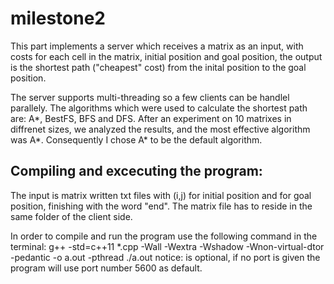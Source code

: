 # milestone2

This part implements a server which receives a matrix as an input, with costs for each cell in the matrix, initial position and goal
position, the output is the shortest path ("cheapest" cost) from the inital position to the goal position.

The server supports multi-threading so a few clients can be handlel parallely.
The algorithms which were used to calculate the shortest path are: A*, BestFS, BFS and DFS.
After an experiment on 10 matrixes in diffrenet sizes, we analyzed the results, and the most effective algorithm was A*.
Consequently I chose A* to be the default algorithm.

## Compiling and excecuting the program:
The input is matrix written txt files with (i,j) for initial position and for goal position, finishing with the word "end".
The matrix file has to reside in the same folder of the client side.

In order to compile and run the program use the following command in the terminal:
g++ -std=c++11 *.cpp -Wall -Wextra -Wshadow -Wnon-virtual-dtor -pedantic -o a.out -pthread
./a.out <PORT NUMBER>
notice: <PORT NUMBER> is optional, if no port is given the program will use port number 5600 as default.
